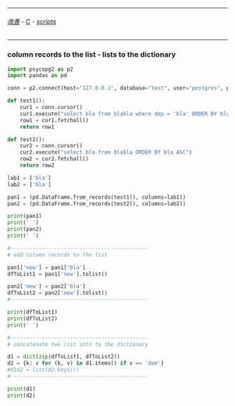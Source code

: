 
---

###### [改善](https://github.com/ttltrk/0C/blob/master/README.MD) - [C](https://github.com/ttltrk/PRG/blob/master/CODING.MD) - [scripts](https://github.com/ttltrk/PRG/blob/master/APPS.MD)

---

### column records to the list - lists to the dictionary

```python
import psycopg2 as p2
import pandas as pd

conn = p2.connect(host="127.0.0.1", database="test", user="postgres", password="***")

def test1():
    cur1 = conn.cursor()
    cur1.execute("select bla from blabla where dep = 'bla' ORDER BY bla ASC")
    row1 = cur1.fetchall()
    return row1

def test2():
    cur2 = conn.cursor()
    cur2.execute("select bla from blabla ORDER BY bla ASC")
    row2 = cur2.fetchall()
    return row2

lab1 = ['bla']
lab2 = ['bla']

pan1 = (pd.DataFrame.from_records(test1(), columns=lab1))
pan2 = (pd.DataFrame.from_records(test2(), columns=lab2))

print(pan1)
print(' ')
print(pan2)
print(' ')

#--------------------------------------------
# add column records to the list

pan1['new'] = pan1['bla']
dfToList1 = pan1['new'].tolist()

pan2['new'] = pan2['bla']
dfToList2 = pan2['new'].tolist()
#--------------------------------------------

print(dfToList1)
print(dfToList2)
print(' ')

#--------------------------------------------
# concatenate two list into to the dictionary

d1 = dict(zip(dfToList1, dfToList2))
d2 = {k: v for (k, v) in d1.items() if v == 'doe'}  
#d1d2 = list(d2.keys())
#--------------------------------------------

print(d1)
print(d2)
```
